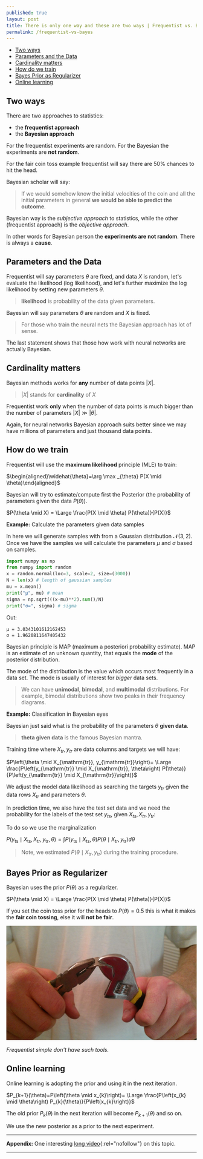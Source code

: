 ```yaml
---
published: true
layout: post
title: There is only one way and these are two ways | Frequentist vs. Bayes approach
permalink: /frequentist-vs-bayes
---
```

- [Two ways](#two-ways)
- [Parameters and the Data](#parameters-and-the-data)
- [Cardinality matters](#cardinality-matters)
- [How do we train](#how-do-we-train)
- [Bayes Prior as Regularizer](#bayes-prior-as-regularizer)
- [Online learning](#online-learning)


## Two ways

There are two approaches to statistics:

* the **frequentist approach**
* the **Bayesian approach**

For the frequentist experiments are random. For the Bayesian the experiments are **not random**.

For the fair coin toss example frequentist will say there are 50% chances to hit the head. 

Bayesian scholar will say:

> If we would somehow know the initial velocities of the coin and all the initial parameters in general **we would be able to predict the outcome**.

Bayesian way is the _subjective approach_ to statistics, while the other (frequentist approach) is the _objective approach_.

In other words for Bayesian person the **experiments are not random**. There is always a **cause**.

## Parameters and the Data

Frequentist will say parameters $\theta$ are fixed, and data $X$ is random, let's evaluate the likelihood (log likelihood), and let's further maximize the log likelihood by setting new parameters $\theta$.

> **likelihood** is probability of the data given parameters.

Bayesian will say parameters $\theta$ are random and $X$ is fixed.

> For those who train the neural nets the Bayesian approach has lot of sense.

The last statement shows that those how work with neural networks are actually Bayesian.


## Cardinality matters

Bayesian methods works for **any** number of
data points $\vert X \vert$.

> $\vert X \vert$ stands for **cardinality** of $X$

Frequentist work **only** when the number of data points is much bigger than the number of parameters $\vert X \vert \gg \vert \theta\vert$.

Again, for neural networks Bayesian approach suits better since we may have millions of parameters and just thousand data points.

## How do we train

Frequentist will use the **maximum likelihood** principle (MLE) to train:

$\begin{aligned}\widehat{\theta}=\arg \max _{\theta} P(X \mid \theta)\end{aligned}$

Bayesian will try to estimate/compute first the Posterior (the probability of parameters given the data $P(\theta)$).

$P(\theta \mid X) = \Large \frac{P(X \mid \theta) P(\theta)}{P(X)}$

**Example:** Calculate the parameters given data samples

In here we will generate samples with from a Gaussian distribution $\mathcal N(3,2)$. Once we have the samples we will calculate the parameters $\mu$ and $\sigma$ based on samples.

```python
import numpy as np
from numpy import random
x = random.normal(loc=3, scale=2, size=(3000))
N = len(x) # length of gaussian samples
mu = x.mean()
print("μ", mu) # mean
sigma = np.sqrt(((x-mu)**2).sum()/N)
print("σ=", sigma) # sigma
```

Out:

```
μ = 3.0343101612162453
σ = 1.9620811647405432
```

Bayesian principle is MAP (maximum a posteriori probability estimate). MAP is an estimate of an unknown quantity, that equals the **mode** of the posterior distribution.

The mode of the distribution is the value which occurs most frequently in a data set. The mode is usually of interest for _bigger_ data sets.

> We can have **unimodal**, **bimodal**, and **multimodal** distributions.
> For example, bimodal distributions show two peaks in their frequency diagrams.

**Example:** Classification in Bayesian eyes

Bayesian just said what is the probability of the parameters $\theta$ **given data**. 

> **theta given data** is the famous Bayesian mantra.

Training time where $X_{tr}, y_{tr}$ are data columns and targets we will have:

$P\left(\theta \mid X_{\mathrm{tr}}, y_{\mathrm{tr}}\right)= \Large \frac{P\left(y_{\mathrm{tr}} \mid X_{\mathrm{tr}}, \theta\right) P(\theta)}{P\left(y_{\mathrm{tr}} \mid X_{\mathrm{tr}}\right)}$

We adjust the model data likelihood as searching the targets $y_{tr}$ given the data rows $X_{tr}$ and parameters $\theta$.

In prediction time, we also have the test set data and we need the probability for the labels of the test set $y_{ts}$, given $X_{ts}, X_{tr}, y_{tr}$:

To do so we use the marginalization 

$P\left(y_{\mathrm{ts}} \mid X_{\mathrm{ts}}, X_{\mathrm{tr}}, y_{\mathrm{tr}},\theta\right)=\int P\left(y_{\mathrm{ts}} \mid X_{\mathrm{ts}}, \theta\right) P\left(\theta \mid X_{\mathrm{tr}}, y_{\mathrm{tr}}\right) d\theta$

> Note, we estimated $P\left(\theta \mid X_{\mathrm{tr}}, y_{\mathrm{tr}}\right)$ during the training procedure.

## Bayes Prior as Regularizer 

Bayesian uses the prior $P(\theta)$ as a regularizer.

$P(\theta \mid X) = \Large \frac{P(X \mid \theta) P(\theta)}{P(X)}$

If you set the coin toss prior for the heads to $P(\theta)=0.5$ this is what it makes the **fair coin tossing**, else it will **not be fair**.

![unfair coin](/images/2021/02/unfair-coin.jpg)

_Frequentist simple don't have such tools._


## Online learning 

Online learning is adopting the prior and using it in the next iteration.


$P_{k+1}(\theta)=P\left(\theta \mid x_{k}\right)= \Large \frac{P\left(x_{k} \mid \theta\right) P_{k}(\theta)}{P\left(x_{k}\right)}$

The old prior $P_k(\theta)$ in the next iteration will become $P_{k+1}(\theta)$ and so on.

We use the new posterior as a prior to the next experiment.


---

**Appendix:** One interesting [long video](https://www.youtube.com/watch?v=eDMGDhyDxuY){:rel="nofollow"} on this topic. 

---